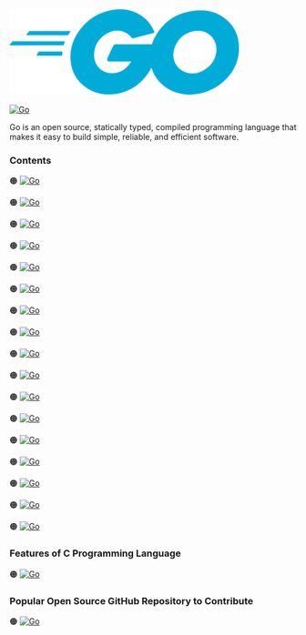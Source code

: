 ![Go-logo](https://github.com/shafiunmiraz0/Go-Crash-Course/blob/main/Asset/Go.png)

[![Go](https://img.shields.io/badge/Go%20Programming-Language-blue?style=for-the-badge)](https://golang.org/)


Go is an open source, statically typed, compiled programming language that makes it easy to build simple, reliable, and efficient software.

### Contents

🟠 [![Go](https://img.shields.io/badge/Introduction%20of-Go%20Programming%20Language-blue?style=flat)]()

🟠 [![Go](https://img.shields.io/badge/Setting%20Up%20a-Development%20Environment-blue?style=flat)]()

🟠 [![Go](https://img.shields.io/badge/Introduction%20to-Variables-blue?style=flat)]()

🟠 [![Go](https://img.shields.io/badge/Introduction%20to-Primitives-blue?style=flat)]()

🟠 [![Go](https://img.shields.io/badge/Introduction%20to-Constants-blue?style=flat)]()

🟠 [![Go](https://img.shields.io/badge/Arrays%20and-Slices-blue?style=flat)]()

🟠 [![Go](https://img.shields.io/badge/Maps%20and-Structs-blue?style=flat)]()

🟠 [![Go](https://img.shields.io/badge/If%20and%20Switch-Statements-blue?style=flat)]()

🟠 [![Go](https://img.shields.io/badge/Introduction%20to-Looping-blue?style=flat)]()

🟠 [![Go](https://img.shields.io/badge/Introduction%20to-Defer-blue?style=flat)]()

🟠 [![Go](https://img.shields.io/badge/Introduction%20to-Panic-blue?style=flat)]()

🟠 [![Go](https://img.shields.io/badge/Introduction%20to-Recover-blue?style=flat)]()

🟠 [![Go](https://img.shields.io/badge/Introduction%20to-Pointers-blue?style=flat)]()

🟠 [![Go](https://img.shields.io/badge/Introduction%20to-Functions-blue?style=flat)]()

🟠 [![Go](https://img.shields.io/badge/Introduction%20to-Interfaces-blue?style=flat)]()

🟠 [![Go](https://img.shields.io/badge/Introduction%20to-Goroutines-blue?style=flat)]()

🟠 [![Go](https://img.shields.io/badge/Introduction%20to-Channels-blue?style=flat)]()

### Features of C Programming Language

🟠 [![Go](https://img.shields.io/badge/Network%20Protocol-Programming-blue?style=flat)]()

### Popular Open Source GitHub Repository to Contribute

🟠 [![Go](https://img.shields.io/badge/Lightning%20Network-Daemon⚡️-blue?style=flat)](https://github.com/lightningnetwork/lnd)
